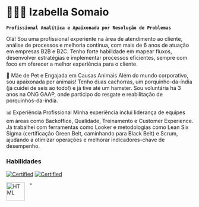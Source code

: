 # 👩🏻‍💻 Izabella Somaio

**`Profissional Analítica e Apaixonada por Resolução de Problemas`**

Olá! Sou uma profissional experiente na área de atendimento ao cliente, análise de processos e melhoria contínua, com mais de 6 anos de atuação em empresas B2B e B2C. Tenho forte habilidade em mapear fluxos, desenvolver estratégias e implementar processos eficientes, sempre com foco em oferecer a melhor experiência para o cliente.

🐾 Mãe de Pet e Engajada em Causas Animais
Além do mundo corporativo, sou apaixonada por animais! Tenho duas cachorras, um porquinho-da-índia (já cuidei de seis ao todo!) e já tive até um hamster. Sou voluntária há 3 anos na ONG GAAP, onde participo do resgate e reabilitação de porquinhos-da-índia.

📊 Experiência Profissional
Minha experiência inclui liderança de equipes em áreas como Backoffice, Qualidade, Treinamento e Customer Experience. Já trabalhei com ferramentas como Looker e metodologias como Lean Six Sigma (certificação Green Belt, caminhando para Black Belt) e Scrum, ajudando a otimizar operações e melhorar indicadores-chave de desempenho.

### Habilidades
<a href="fm2s.com.br/certificados/298626"><img src="https://img.shields.io/badge/Certified-Lean%20Six%20Sigma%20--%20Green%20Belt-Green?labelColor=White&style=for-the-badge&link=fm2s.com.br/certificados/298626" alt="Certified" /></a>
<a href="www.udemy.com/certificate/UC-2a45750c-3a82-4c51-aa14-2daeab8fd1c3"><img src="https://img.shields.io/badge/Certified-Gest%C3%A3o%20%C3%81gil%20com%20Scrum-red?labelColor=White&style=for-the-badge&link=www.udemy.com/certificate/UC-2a45750c-3a82-4c51-aa14-2daeab8fd1c3" alt="Certified" /></a>

<img 
    align="left" 
    alt="HTML"
    title="HTML" 
    width="50px" 
    style="padding-right: 10px;" 
    src="https://cdn.jsdelivr.net/gh/devicons/devicon@latest/icons/mysql/mysql-plain-wordmark.svg" />" 
